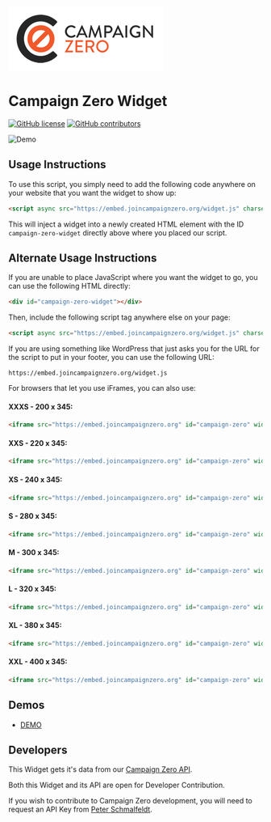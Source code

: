 ![Campaign Zero Logo](https://github.com/campaignzero/artwork/raw/master/logo/campaign-zero/web/306x128/campaign-zero.png "Campaign Zero Logo")

Campaign Zero Widget
===

[![GitHub license](https://img.shields.io/badge/license-MIT-blue.svg?style=flat)](https://raw.githubusercontent.com/campaignzero/campaign-zero-widget/master/LICENSE)  [![GitHub contributors](https://img.shields.io/github/contributors/campaignzero/campaign-zero-widget.svg)](https://github.com/campaignzero/campaign-zero-widget/graphs/contributors)

![Demo](https://cloud.githubusercontent.com/assets/508411/20238410/f639d34e-a8b8-11e6-9aeb-4a1169b6b8ce.gif "Demo")


Usage Instructions
---

To use this script, you simply need to add the following code anywhere on your website that you want the widget to show up:

```html
<script async src="https://embed.joincampaignzero.org/widget.js" charset="utf-8"></script>
```

This will inject a widget into a newly created HTML element with the ID `campaign-zero-widget` directly above where you placed our script.


Alternate Usage Instructions
---

If you are unable to place JavaScript where you want the widget to go, you can use the following HTML directly:

```html
<div id="campaign-zero-widget"></div>
```

Then, include the following script tag anywhere else on your page:

```html
<script async src="https://embed.joincampaignzero.org/widget.js" charset="utf-8"></script>
```

If you are using something like WordPress that just asks you for the URL for the script to put in your footer, you can use the following URL:

```
https://embed.joincampaignzero.org/widget.js
```

For browsers that let you use iFrames, you can also use:

#### XXXS - 200 x 345:

```html
<iframe src="https://embed.joincampaignzero.org" id="campaign-zero" width="200" height="345" frameborder="0"></iframe>
```

#### XXS - 220 x 345:

```html
<iframe src="https://embed.joincampaignzero.org" id="campaign-zero" width="220" height="345" frameborder="0"></iframe>
```

#### XS - 240 x 345:

```html
<iframe src="https://embed.joincampaignzero.org" id="campaign-zero" width="240" height="345" frameborder="0"></iframe>
```

#### S - 280 x 345:

```html
<iframe src="https://embed.joincampaignzero.org" id="campaign-zero" width="280" height="345" frameborder="0"></iframe>
```

#### M - 300 x 345:

```html
<iframe src="https://embed.joincampaignzero.org" id="campaign-zero" width="300" height="345" frameborder="0"></iframe>
```

#### L - 320 x 345:

```html
<iframe src="https://embed.joincampaignzero.org" id="campaign-zero" width="320" height="345" frameborder="0"></iframe>
```

#### XL - 380 x 345:

```html
<iframe src="https://embed.joincampaignzero.org" id="campaign-zero" width="400" height="380" frameborder="0"></iframe>
```

#### XXL - 400 x 345:

```html
<iframe src="https://embed.joincampaignzero.org" id="campaign-zero" width="400" height="380" frameborder="0"></iframe>
```


Demos
---

* [DEMO](https://embed.joincampaignzero.org)

Developers
---

This Widget gets it's data from our [Campaign Zero API](https://github.com/campaignzero/api).  

Both this Widget and its API are open for Developer Contribution.

If you wish to contribute to Campaign Zero development, you will need to request an API Key from [Peter Schmalfeldt](https://twitter.com/mrmidi).
